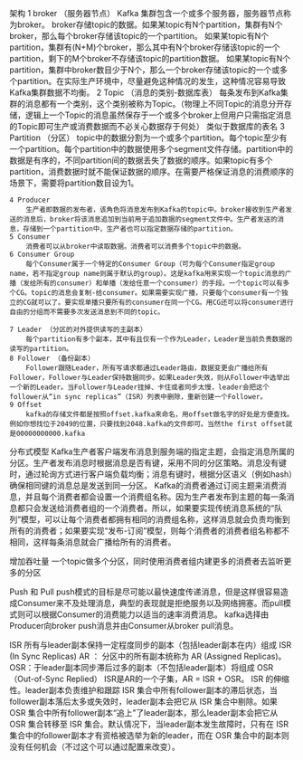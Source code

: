 架构
    1 broker （服务器节点）
        Kafka 集群包含一个或多个服务器，服务器节点称为broker。
        broker存储topic的数据。如果某topic有N个partition，集群有N个broker，那么每个broker存储该topic的一个partition。
        如果某topic有N个partition，集群有(N+M)个broker，那么其中有N个broker存储该topic的一个partition，剩下的M个broker不存储该topic的partition数据。
        如果某topic有N个partition，集群中broker数目少于N个，那么一个broker存储该topic的一个或多个partition。在实际生产环境中，尽量避免这种情况的发生，这种情况容易导致Kafka集群数据不均衡。
    2 Topic （消息的类别-数据库表）
        每条发布到Kafka集群的消息都有一个类别，这个类别被称为Topic。（物理上不同Topic的消息分开存储，逻辑上一个Topic的消息虽然保存于一个或多个broker上但用户只需指定消息的Topic即可生产或消费数据而不必关心数据存于何处）
        类似于数据库的表名
    3 Partition （分区）
        topic中的数据分割为一个或多个partition。每个topic至少有一个partition。每个partition中的数据使用多个segment文件存储。partition中的数据是有序的，不同partition间的数据丢失了数据的顺序。如果topic有多个partition，消费数据时就不能保证数据的顺序。在需要严格保证消息的消费顺序的场景下，需要将partition数目设为1。

    4 Producer
        生产者即数据的发布者，该角色将消息发布到Kafka的topic中。broker接收到生产者发送的消息后，broker将该消息追加到当前用于追加数据的segment文件中。生产者发送的消息，存储到一个partition中，生产者也可以指定数据存储的partition。
    5 Consumer
        消费者可以从broker中读取数据。消费者可以消费多个topic中的数据。
    6 Consumer Group
        每个Consumer属于一个特定的Consumer Group（可为每个Consumer指定group name，若不指定group name则属于默认的group）。这是kafka用来实现一个topic消息的广播（发给所有的consumer）和单播（发给任意一个consumer）的手段。一个topic可以有多个CG。topic的消息会复制-给consumer。如果需要实现广播，只要每个consumer有一个独立的CG就可以了。要实现单播只要所有的consumer在同一个CG。用CG还可以将consumer进行自由的分组而不需要多次发送消息到不同的topic。

    7 Leader （分区的对外提供读写的主副本）
        每个partition有多个副本，其中有且仅有一个作为Leader，Leader是当前负责数据的读写的partition。
    8 Follower （备份副本）
        Follower跟随Leader，所有写请求都通过Leader路由，数据变更会广播给所有Follower，Follower与Leader保持数据同步。如果Leader失效，则从Follower中选举出一个新的Leader。当Follower与Leader挂掉、卡住或者同步太慢，leader会把这个follower从“in sync replicas”（ISR）列表中删除，重新创建一个Follower。
    9 Offset
        kafka的存储文件都是按照offset.kafka来命名，用offset做名字的好处是方便查找。例如你想找位于2049的位置，只要找到2048.kafka的文件即可。当然the first offset就是00000000000.kafka



分布式模型
    Kafka生产者客户端发布消息到服务端的指定主题，会指定消息所属的分区。生产者发布消息时根据消息是否有键，采用不同的分区策略。消息没有键时，通过轮询方式进行客户端负载均衡；消息有键时，根据分区语义（例如hash）确保相同键的消息总是发送到同一分区。
    Kafka的消费者通过订阅主题来消费消息，并且每个消费者都会设置一个消费组名称。因为生产者发布到主题的每一条消息都只会发送给消费者组的一个消费者。所以，如果要实现传统消息系统的“队列”模型，可以让每个消费者都拥有相同的消费组名称，这样消息就会负责均衡到所有的消费者；如果要实现“发布-订阅”模型，则每个消费者的消费者组名称都不相同，这样每条消息就会广播给所有的消费者。

增加吞吐量
    一个topic做多个分区，同时使用消费者组内建更多的消费者去监听更多的分区

Push 和 Pull
    push模式的目标是尽可能以最快速度传递消息，但是这样很容易造成Consumer来不及处理消息，典型的表现就是拒绝服务以及网络拥塞。而pull模式则可以根据Consumer的消费能力以适当的速率消费消息。
    kafka选择由Producer向broker push消息并由Consumer从broker pull消息。

ISR 所有与leader副本保持一定程度同步的副本（包括leader副本在内）组成 ISR (In Sync Replicas)
    AR ： 分区中的所有副本统称为 AR (Assigned Replicas)。
    OSR：于leader副本同步滞后过多的副本（不包括leader副本）将组成 OSR （Out-of-Sync Replied）
    ISR是AR的一个子集，AR = ISR + OSR。
    ISR 的伸缩性。leader副本负责维护和跟踪 ISR 集合中所有follower副本的滞后状态，当follower副本落后太多或失效时，leader副本会把它从 ISR 集合中剔除。如果 OSR 集合中所有follower副本“追上”了leader副本，那么leader副本会把它从 OSR 集合转移至 ISR 集合。默认情况下，当leader副本发生故障时，只有在 ISR 集合中的follower副本才有资格被选举为新的leader，而在 OSR 集合中的副本则没有任何机会（不过这个可以通过配置来改变）。